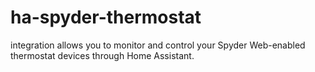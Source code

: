 # ha-spyder-thermostat
integration allows you to monitor and control your Spyder Web-enabled thermostat devices through Home Assistant.
